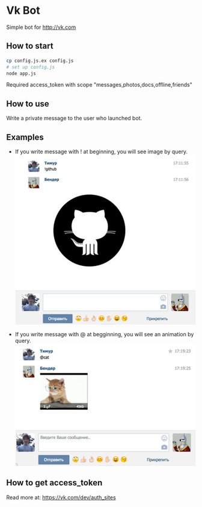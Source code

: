 # Vk Bot

Simple bot for http://vk.com 

## How to start

```bash
cp config.js.ex config.js
# set up config.js
node app.js
```

Required access_token with scope "messages,photos,docs,offline,friends"

## How to use
Write a private message to the user who launched bot.

## Examples

* If you write message with ! at beginning, you will see image by query.
![Image query example](/example/image.png?raw=true)

* If you write message with @ at begginning, you will see an animation by query.
![Animation query example](/example/animation.png?raw=true)

## How to get access_token
Read more at: https://vk.com/dev/auth_sites



